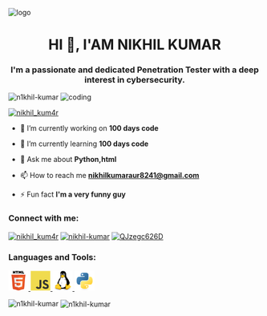 ![logo](https://blog.tmetric.com/content/images/2023/05/Hackaday--1-.png)
<h1 align="center">HI 👋, I'AM NIKHIL KUMAR</h1>
<h3 align="center">I'm a passionate and dedicated Penetration Tester with a deep interest in cybersecurity.</h3>
<img align="right" alt="coding" width="400" src="https://user-images.githubusercontent.com/55389276/140866485-8fb1c876-9a8f-4d6a-98dc-08c4981eaf70.gif">
<p align="left"> <img src="https://komarev.com/ghpvc/?username=n1khil-kumar&label=Profile%20views&color=0e75b6&style=flat" alt="n1khil-kumar" /> </p>

<p align="left"> <a href="https://twitter.com/nikhil_kum4r" target="blank"><img src="https://img.shields.io/twitter/follow/nikhil_kum4r?logo=twitter&style=for-the-badge" alt="nikhil_kum4r" /></a> </p>

- 🔭 I’m currently working on **100 days code**

- 🌱 I’m currently learning **100 days code**

- 💬 Ask me about **Python,html**

- 📫 How to reach me **nikhilkumaraur8241@gmail.com**

- ⚡ Fun fact **I'm a very funny guy**

<h3 align="left">Connect with me:</h3>
<p align="left">
<a href="https://twitter.com/nikhil_kum4r" target="blank"><img align="center" src="https://raw.githubusercontent.com/rahuldkjain/github-profile-readme-generator/master/src/images/icons/Social/twitter.svg" alt="nikhil_kum4r" height="30" width="40" /></a>
<a href="https://linkedin.com/in/NIKHILKUM4R/" target="blank"><img align="center" src="https://raw.githubusercontent.com/rahuldkjain/github-profile-readme-generator/master/src/images/icons/Social/linked-in-alt.svg" alt="nikhil-kumar" height="30" width="40" /></a>
<a href="https://discord.gg/QJzegc626D" target="blank"><img align="center" src="https://raw.githubusercontent.com/rahuldkjain/github-profile-readme-generator/master/src/images/icons/Social/discord.svg" alt="QJzegc626D" height="30" width="40" /></a>
</p>

<h3 align="left">Languages and Tools:</h3>
<p align="left"> <a href="https://www.w3.org/html/" target="_blank" rel="noreferrer"> <img src="https://raw.githubusercontent.com/devicons/devicon/master/icons/html5/html5-original-wordmark.svg" alt="html5" width="40" height="40"/> </a> <a href="https://developer.mozilla.org/en-US/docs/Web/JavaScript" target="_blank" rel="noreferrer"> <img src="https://raw.githubusercontent.com/devicons/devicon/master/icons/javascript/javascript-original.svg" alt="javascript" width="40" height="40"/> </a> <a href="https://www.linux.org/" target="_blank" rel="noreferrer"> <img src="https://raw.githubusercontent.com/devicons/devicon/master/icons/linux/linux-original.svg" alt="linux" width="40" height="40"/> </a> <a href="https://www.python.org" target="_blank" rel="noreferrer"> <img src="https://raw.githubusercontent.com/devicons/devicon/master/icons/python/python-original.svg" alt="python" width="40" height="40"/> </a> </p>

<p><img align="left" src="https://github-readme-stats.vercel.app/api/top-langs?username=n1khil-kumar&show_icons=true&locale=en&layout=compact" alt="n1khil-kumar" /></p>

<p>&nbsp;<img align="center" src="https://github-readme-stats.vercel.app/api?username=n1khil-kumar&show_icons=true&locale=en" alt="n1khil-kumar" /></p>
